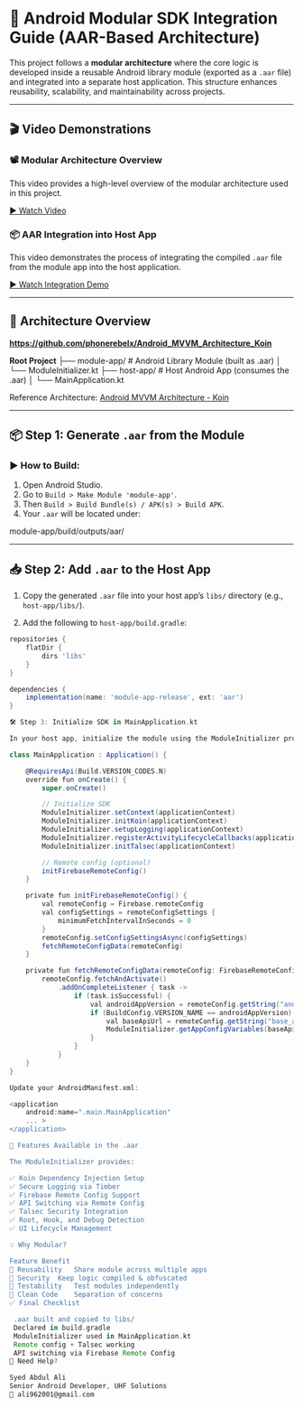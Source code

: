 # 🚀 Android Modular SDK Integration Guide (AAR-Based Architecture)

This project follows a **modular architecture** where the core logic is developed inside a reusable Android library module (exported as a `.aar` file) and integrated into a separate host application. This structure enhances reusability, scalability, and maintainability across projects.

---

## 🎬 Video Demonstrations

### 📽️ Modular Architecture Overview

This video provides a high-level overview of the modular architecture used in this project.

[▶️ Watch Video](https://github.com/user-attachments/assets/1262eae4-6fa0-4d3a-9448-ad238b953441)

### 📦 AAR Integration into Host App

This video demonstrates the process of integrating the compiled `.aar` file from the module app into the host application.

[▶️ Watch Integration Demo](https://github.com/user-attachments/assets/30461ace-d562-4f47-854a-dd7eed5d7161)

---

## 🧱 Architecture Overview
**https://github.com/phonerebelx/Android_MVVM_Architecture_Koin**

**Root Project**
├── module-app/ # Android Library Module (built as .aar)
│ └── ModuleInitializer.kt
├── host-app/ # Host Android App (consumes the .aar)
│ └── MainApplication.kt


Reference Architecture: [Android MVVM Architecture - Koin](https://github.com/phonerebelx/Android_MVVM_Architecture_Koin)

---

## 📦 Step 1: Generate `.aar` from the Module

### ▶️ How to Build:

1. Open Android Studio.
2. Go to `Build > Make Module 'module-app'`.
3. Then `Build > Build Bundle(s) / APK(s) > Build APK`.
4. Your `.aar` will be located under:

module-app/build/outputs/aar/


---

## 📥 Step 2: Add `.aar` to the Host App

1. Copy the generated `.aar` file into your host app’s `libs/` directory (e.g., `host-app/libs/`).

2. Add the following to `host-app/build.gradle`:

```groovy
repositories {
    flatDir {
        dirs 'libs'
    }
}

dependencies {
    implementation(name: 'module-app-release', ext: 'aar')
}

🛠️ Step 3: Initialize SDK in MainApplication.kt

In your host app, initialize the module using the ModuleInitializer provided by the .aar.

class MainApplication : Application() {

    @RequiresApi(Build.VERSION_CODES.N)
    override fun onCreate() {
        super.onCreate()

        // Initialize SDK
        ModuleInitializer.setContext(applicationContext)
        ModuleInitializer.initKoin(applicationContext)
        ModuleInitializer.setupLogging(applicationContext)
        ModuleInitializer.registerActivityLifecycleCallbacks(applicationContext)
        ModuleInitializer.initTalsec(applicationContext)

        // Remote config (optional)
        initFirebaseRemoteConfig()
    }

    private fun initFirebaseRemoteConfig() {
        val remoteConfig = Firebase.remoteConfig
        val configSettings = remoteConfigSettings {
            minimumFetchIntervalInSeconds = 0
        }
        remoteConfig.setConfigSettingsAsync(configSettings)
        fetchRemoteConfigData(remoteConfig)
    }

    private fun fetchRemoteConfigData(remoteConfig: FirebaseRemoteConfig) {
        remoteConfig.fetchAndActivate()
            .addOnCompleteListener { task ->
                if (task.isSuccessful) {
                    val androidAppVersion = remoteConfig.getString("android_app_version")
                    if (BuildConfig.VERSION_NAME == androidAppVersion) {
                        val baseApiUrl = remoteConfig.getString("base_api_url")
                        ModuleInitializer.getAppConfigVariables(baseApiUrl)
                    }
                }
            }
    }
}

Update your AndroidManifest.xml:

<application
    android:name=".main.MainApplication"
    ... >
</application>

🔧 Features Available in the .aar

The ModuleInitializer provides:

✅ Koin Dependency Injection Setup
✅ Secure Logging via Timber
✅ Firebase Remote Config Support
✅ API Switching via Remote Config
✅ Talsec Security Integration
✅ Root, Hook, and Debug Detection
✅ UI Lifecycle Management

💡 Why Modular?

Feature	Benefit
🔄 Reusability	Share module across multiple apps
🔐 Security	Keep logic compiled & obfuscated
🧪 Testability	Test modules independently
🧼 Clean Code	Separation of concerns
✅ Final Checklist

 .aar built and copied to libs/
 Declared in build.gradle
 ModuleInitializer used in MainApplication.kt
 Remote config + Talsec working
 API switching via Firebase Remote Config
🙋 Need Help?

Syed Abdul Ali
Senior Android Developer, UHF Solutions
📧 ali962001@gmail.com
